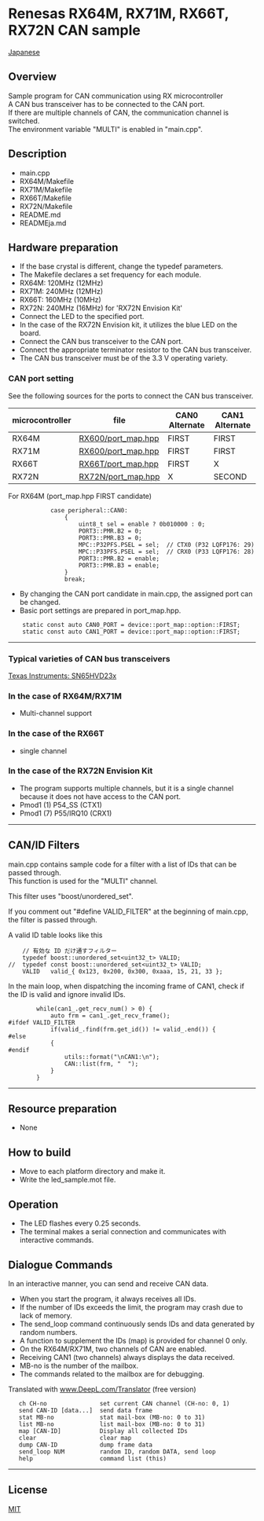 Renesas RX64M, RX71M, RX66T, RX72N CAN sample
=========

[Japanese](READMEja.md)
   
## Overview

Sample program for CAN communication using RX microcontroller   
A CAN bus transceiver has to be connected to the CAN port.   
If there are multiple channels of CAN, the communication channel is switched.   
The environment variable "MULTI" is enabled in "main.cpp".

## Description
- main.cpp
- RX64M/Makefile
- RX71M/Makefile
- RX66T/Makefile
- RX72N/Makefile
- README.md
- READMEja.md

## Hardware preparation

- If the base crystal is different, change the typedef parameters.
- The Makefile declares a set frequency for each module.
- RX64M: 120MHz (12MHz)
- RX71M: 240MHz (12MHz)
- RX66T: 160MHz (10MHz)
- RX72N: 240MHz (16MHz) for 'RX72N Envision Kit'
- Connect the LED to the specified port.
- In the case of the RX72N Envision kit, it utilizes the blue LED on the board.
- Connect the CAN bus transceiver to the CAN port.
- Connect the appropriate terminator resistor to the CAN bus transceiver.
- The CAN bus transceiver must be of the 3.3 V operating variety.
   
### CAN port setting

See the following sources for the ports to connect the CAN bus transceiver.

|microcontroller|file|CAN0 Alternate|CAN1 Alternate|
|-------|--------|--------|---------|
|RX64M  |[RX600/port_map.hpp](../RX600/port_map.hpp)|FIRST|FIRST|
|RX71M  |[RX600/port_map.hpp](../RX600/port_map.hpp)|FIRST|FIRST|
|RX66T  |[RX66T/port_map.hpp](../RX66T/port_map.hpp)|FIRST|X|
|RX72N  |[RX72N/port_map.hpp](../RX72N/port_map.hpp)|X|SECOND|
   
For RX64M (port_map.hpp FIRST candidate)
```
            case peripheral::CAN0:
                {
                    uint8_t sel = enable ? 0b010000 : 0;
                    PORT3::PMR.B2 = 0;
                    PORT3::PMR.B3 = 0;
                    MPC::P32PFS.PSEL = sel;  // CTX0 (P32 LQFP176: 29)
                    MPC::P33PFS.PSEL = sel;  // CRX0 (P33 LQFP176: 28)
                    PORT3::PMR.B2 = enable;
                    PORT3::PMR.B3 = enable;
                }
                break;
```

- By changing the CAN port candidate in main.cpp, the assigned port can be changed.
- Basic port settings are prepared in port_map.hpp.

```
    static const auto CAN0_PORT = device::port_map::option::FIRST;
    static const auto CAN1_PORT = device::port_map::option::FIRST;
```

---

### Typical varieties of CAN bus transceivers

[Texas Instruments: SN65HVD23x](https://www.ti.com/lit/ds/symlink/sn65hvd234.pdf?ts=1604192672378&ref_url=https%253A%252F%252Fwww.google.com%252F)
      
### In the case of RX64M/RX71M

- Multi-channel support
   
### In the case of the RX66T

- single channel

### In the case of the RX72N Envision Kit

- The program supports multiple channels, but it is a single channel because it does not have access to the CAN port.
- Pmod1 (1) P54_SS (CTX1)
- Pmod1 (7) P55/IRQ10 (CRX1)

---

## CAN/ID Filters

main.cpp contains sample code for a filter with a list of IDs that can be passed through.   
This function is used for the "MULTI" channel.   
   
This filter uses "boost/unordered_set".   
   
If you comment out "#define VALID_FILTER" at the beginning of main.cpp, the filter is passed through.   
   
A valid ID table looks like this   

```
	// 有効な ID だけ通すフィルター
	typedef boost::unordered_set<uint32_t> VALID;
//	typedef const boost::unordered_set<uint32_t> VALID;
	VALID	valid_{ 0x123, 0x200, 0x300, 0xaaa, 15, 21, 33 };
```
   
In the main loop, when dispatching the incoming frame of CAN1, check if the ID is valid and ignore invalid IDs.
   
```
		while(can1_.get_recv_num() > 0) {
			auto frm = can1_.get_recv_frame();
#ifdef VALID_FILTER
			if(valid_.find(frm.get_id()) != valid_.end()) {
#else
			{
#endif
				utils::format("\nCAN1:\n");
				CAN::list(frm, "  ");
			}
		}
```

---

## Resource preparation
- None
   
## How to build

- Move to each platform directory and make it.
- Write the led_sample.mot file.
   
## Operation

- The LED flashes every 0.25 seconds.
- The terminal makes a serial connection and communicates with interactive commands.
   
## Dialogue Commands

In an interactive manner, you can send and receive CAN data.

- When you start the program, it always receives all IDs.
- If the number of IDs exceeds the limit, the program may crash due to lack of memory.
- The send_loop command continuously sends IDs and data generated by random numbers.
- A function to supplement the IDs (map) is provided for channel 0 only.
- On the RX64M/RX71M, two channels of CAN are enabled.
- Receiving CAN1 (two channels) always displays the data received.
- MB-no is the number of the mailbox.
- The commands related to the mailbox are for debugging.

Translated with www.DeepL.com/Translator (free version)

 ```
    ch CH-no               set current CAN channel (CH-no: 0, 1)
    send CAN-ID [data...]  send data frame
    stat MB-no             stat mail-box (MB-no: 0 to 31)
    list MB-no             list mail-box (MB-no: 0 to 31)
    map [CAN-ID]           Display all collected IDs
    clear                  clear map
    dump CAN-ID            dump frame data
    send_loop NUM          random ID, random DATA, send loop
    help                   command list (this)
``` 
   
-----
   
License
----

[MIT](../LICENSE)
